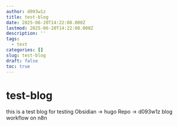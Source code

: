 ```yaml
---
author: d093w1z
title: test-blog
date: 2025-06-20T14:22:08.000Z
lastmod: 2025-06-20T14:22:08.000Z
description: ''
tags:
  - test
categories: []
slug: test-blog
draft: false
toc: true
---
```

# test-blog

this is a test blog for testing Obsidian -> hugo Repo -> d093w1z blog workflow on n8n
